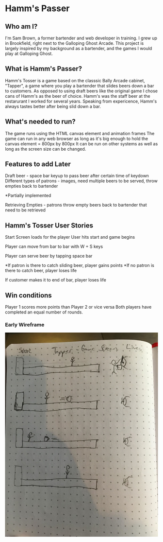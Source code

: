 
# Hamm's Passer 

## Who am I? 

I'm Sam Brown, a former bartender and web developer in training.  I grew up in 
Brookfield, right next to the Galloping Ghost Arcade.  This project is largely inspired
by my background as a bartender, and the games I would play at Galloping Ghost.

## What is Hamm's Passer? 
	
Hamm's Tosser is a game based on the classsic Bally Arcade cabinet, "Tapper", a game where
you play a bartender that slides beers down a bar to customers. As opposed to using draft beers
like the original game I chose cans of Hamm's as the beer of choice.  Hamm's was the staff beer
at the restarurant I worked for several years.  Speaking from expericence, 
Hamm's always tastes better after being slid down a bar.   

## What's needed to run? 

The game runs using the HTML canvas element and animation frames
The game can run in any web browser as long as it's big enough to hold the canvas element = 800px by 800px
It can be run on other systems as well as long as the screen size can be changed.

## Features to add Later 

Draft beer - space bar keyup to pass beer after certain time of keydown
Different types of patrons - images, need multiple beers to be served, throw empties back to bartender

 *Partially implemented

Retrieving Empties - patrons throw empty beers back to bartender that need to be retrieved

## Hamm's Tosser User Stories 

Start Screen loads for the player
User hits start and game begins

Player can move from bar to bar with W + S keys

Player can serve beer by tapping space bar

 *If patron is there to catch sliding beer, player gains points
 *If no patron is there to catch beer, player loses life

If customer makes it to end of bar, player loses life

## Win conditions 

Player 1 scores more points than Player 2 or vice versa
Both players have completed an equal number of rounds.

### Early Wireframe 

![Wireframe](images/tapper-wireframe.jpg "Wireframe")
